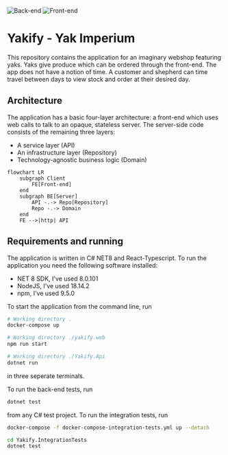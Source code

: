 ![Back-end](https://github.com/Zevenberge/yakify/actions/workflows/dotnet.yml/badge.svg)
![Front-end](https://github.com/Zevenberge/yakify/actions/workflows/webpack.yml/badge.svg)

# Yakify - Yak Imperium

This repository contains the application for an imaginary webshop featuring yaks. Yaks give produce which can be ordered through the front-end. The app does not have a notion of time. A customer and shepherd can time travel between days to view stock and order at their desired day.

## Architecture

The application has a basic four-layer architecture: a front-end which uses web calls to talk to an opaque, stateless server. The server-side code consists of the remaining three layers:

- A service layer (API)
- An infrastructure layer (Repository)
- Technology-agnostic business logic (Domain)

```mermaid
flowchart LR
    subgraph Client
        FE[Front-end]
    end
    subgraph BE[Server]
        API -.-> Repo[Repository]
        Repo -.-> Domain
    end
    FE -->|http| API
```

## Requirements and running

The application is written in C# NET8 and React-Typescript. To run the application you need the following software installed:

- NET 8 SDK, I've used 8.0.101
- NodeJS, I've used 18.14.2
- npm, I've used 9.5.0

To start the application from the command line, run

```bash
# Working directory .
docker-compose up

# Working directory ./yakify.web
npm run start

# Working directory ./Yakify.Api
dotnet run
```

in three seperate terminals.

To run the back-end tests, run

```bash
dotnet test
```

from any C# test project. To run the integration tests, run

```bash
docker-compose -f docker-compose-integration-tests.yml up --detach

cd Yakify.IntegrationTests
dotnet test
```